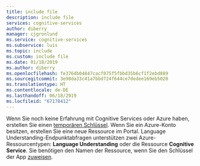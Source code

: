 ```yaml
---
title: include file
description: include file
services: cognitive-services
author: diberry
manager: cjgronlund
ms.service: cognitive-services
ms.subservice: luis
ms.topic: include
ms.custom: include file
ms.date: 01/18/2019
ms.author: diberry
ms.openlocfilehash: fe376db04847cacf075f5fbbd35b6cf1f2ebd889
ms.sourcegitcommit: 3e98da33c41a7bbd724f644ce7dedee169eb5028
ms.translationtype: HT
ms.contentlocale: de-DE
ms.lasthandoff: 06/18/2019
ms.locfileid: "67178412"
---
```

Wenn Sie noch keine Erfahrung mit Cognitive Services oder Azure haben, erstellen Sie einen [temporären Schlüssel](https://azure.microsoft.com/try/cognitive-services/). Wenn Sie ein Azure-Konto besitzen, erstellen Sie eine neue Ressource im Portal. Language Understanding-Endpunktabfragen unterstützen zwei Azure-Ressourcentypen: **Language Understanding** oder die Ressource **Cognitive Service**. Sie benötigen den Namen der Ressource, wenn Sie den Schlüssel der App [zuweisen](../articles/cognitive-services/luis/luis-how-to-azure-subscription.md).
